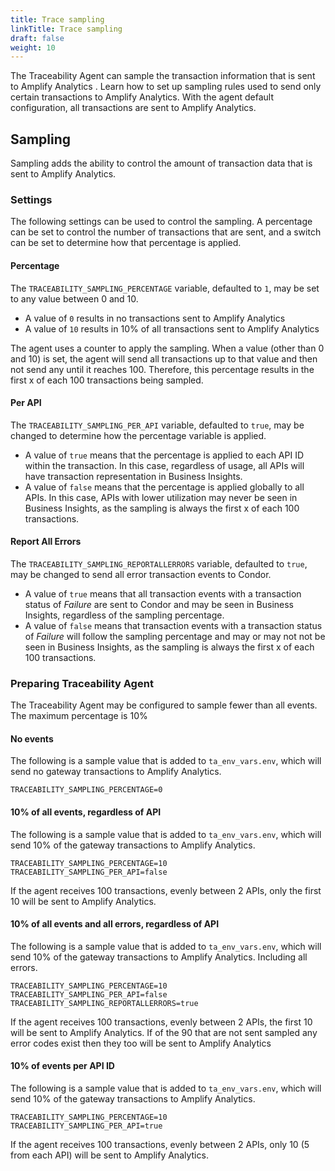 ```yaml
---
title: Trace sampling
linkTitle: Trace sampling
draft: false
weight: 10
---
```

The Traceability Agent can sample the transaction information that is sent to Amplify Analytics . Learn how to set up sampling rules used to send only certain transactions to Amplify Analytics. With the agent default configuration, all transactions are sent to Amplify Analytics.

## Sampling

Sampling adds the ability to control the amount of transaction data that is sent to Amplify Analytics.

### Settings

The following settings can be used to control the sampling.  A percentage can be set to control the number of transactions that are sent, and a switch can be set to determine how that percentage is applied.

#### Percentage

The `TRACEABILITY_SAMPLING_PERCENTAGE` variable, defaulted to `1`, may be set to any value between 0 and 10.  

* A value of `0` results in no transactions sent to Amplify Analytics
* A value of `10` results in 10% of all transactions sent to Amplify Analytics

The agent uses a counter to apply the sampling. When a value (other than 0 and 10) is set, the agent will send all transactions up to that value and then not send any until it reaches 100.  Therefore, this percentage results in the first x of each 100 transactions being sampled.

#### Per API

The `TRACEABILITY_SAMPLING_PER_API` variable, defaulted to `true`, may be changed to determine how the percentage variable is applied.

* A value of `true` means that the percentage is applied to each API ID within the transaction. In this case, regardless of usage, all APIs will have transaction representation in Business Insights.
* A value of `false` means that the percentage is applied globally to all APIs. In this case, APIs with lower utilization may never be seen in Business Insights, as the sampling is always the first x of each 100 transactions.

#### Report All Errors

The `TRACEABILITY_SAMPLING_REPORTALLERRORS` variable, defaulted to `true`, may be changed to send all error transaction events to Condor.

* A value of `true` means that all transaction events with a transaction status of *Failure* are sent to Condor and may be seen in Business Insights, regardless of the sampling percentage.
* A value of `false` means that transaction events with a transaction status of *Failure* will follow the sampling percentage and may or may not not be seen in Business Insights, as the sampling is always the first x of each 100 transactions.

### Preparing Traceability Agent

The Traceability Agent may be configured to sample fewer than all events. The maximum percentage is 10%

#### No events

The following is a sample value that is added to `ta_env_vars.env`, which will send no gateway transactions to Amplify Analytics.

```shell
TRACEABILITY_SAMPLING_PERCENTAGE=0
```

#### 10% of all events, regardless of API

The following is a sample value that is added to `ta_env_vars.env`, which will send 10% of the gateway transactions to Amplify Analytics.

```shell
TRACEABILITY_SAMPLING_PERCENTAGE=10
TRACEABILITY_SAMPLING_PER_API=false
```

If the agent receives 100 transactions, evenly between 2 APIs, only the first 10 will be sent to Amplify Analytics.

#### 10% of all events and all errors, regardless of API

The following is a sample value that is added to `ta_env_vars.env`, which will send 10% of the gateway transactions to Amplify Analytics. Including all errors.

```shell
TRACEABILITY_SAMPLING_PERCENTAGE=10
TRACEABILITY_SAMPLING_PER_API=false
TRACEABILITY_SAMPLING_REPORTALLERRORS=true
```

If the agent receives 100 transactions, evenly between 2 APIs, the first 10 will be sent to Amplify Analytics. If of the 90 that are not sent sampled any error codes exist then they too will be sent to Amplify Analytics

#### 10% of events per API ID

The following is a sample value that is added to `ta_env_vars.env`, which will send 10% of the gateway transactions to Amplify Analytics.

```shell
TRACEABILITY_SAMPLING_PERCENTAGE=10
TRACEABILITY_SAMPLING_PER_API=true
```

If the agent receives 100 transactions, evenly between 2 APIs, only 10 (5 from each API) will be sent to Amplify Analytics.
